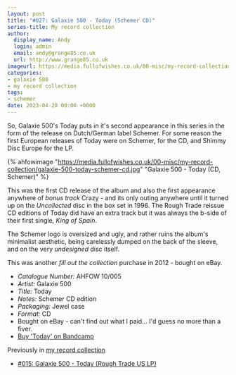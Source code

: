 ```yaml
---
layout: post
title: "#027: Galaxie 500 - Today (Schemer CD)"
series-title: My record collection
author:
  display_name: Andy
  login: admin
  email: andy@grange85.co.uk
  url: http://www.grange85.co.uk
imageurl: https://media.fullofwishes.co.uk/00-misc/my-record-collection/galaxie-500-today-schemer-cd.jpg
categories:
- galaxie 500
- my record collection
tags:
- schemer
date: 2023-04-20 00:00 +0000
---
```

So, Galaxie 500's Today puts in it's second appearance in this series in the form of the release on Dutch/German label Schemer. For some reason the first European releases of Today were on Schemer, for the CD, and Shimmy Disc Europe for the LP. 


{% ahfowimage "https://media.fullofwishes.co.uk/00-misc/my-record-collection/galaxie-500-today-schemer-cd.jpg" "Galaxie 500 - Today (CD, Schemer)" %}

This was the first CD release of the album and also the first appearance anywhere of _bonus track_ Crazy - and its only outing anywhere until it turned up on the _Uncollected_ disc in the box set in 1996. The Rough Trade reissue CD editions of Today did have an extra track but it was always the b-side of their first single, _King of Spain_.

The Schemer logo is oversized and ugly, and rather ruins the album's minimalist aesthetic, being carelessly dumped on the back of the sleeve, and on the very _undesigned_ disc itself.

This was another _fill out the collection_ purchase in 2012 - bought on eBay.

 - *Catalogue Number:* AHFOW 10/005
 - *Artist:* Galaxie 500
 - *Title:* Today
 - *Notes:* Schemer CD edition
 - *Packaging:* Jewel case
 - *Format:* CD
 - Bought on eBay - can't find out what I paid... I'd guess no more than a fiver.
 - [Buy 'Today' on Bandcamp](https://galaxie500.bandcamp.com/album/today)
 
 Previously in [my record collection](/category/my-record-collection)
  - [#015: Galaxie 500 - Today (Rough Trade US LP)](/2023/03/09/my-record-collection-015-galaxie-500-today-rough-trade-us-lp/)
